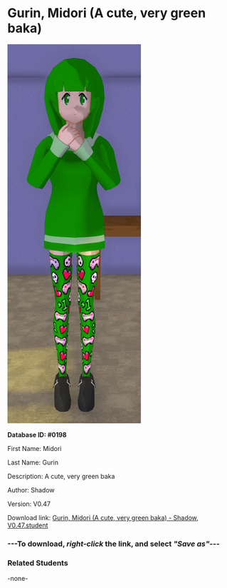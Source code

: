 # Gurin, Midori (A cute, very green baka)

<img src="Files/Images/Gurin, Midori (A cute, very green baka).png" title="Gurin, Midori (A cute, very green baka) - Shadow, V0.47">

**Database ID: #0198**

First Name: Midori

Last Name: Gurin

Description: A cute, very green baka

Author: Shadow

Version: V0.47

Download link: <a href="https://raw.githubusercontent.com/Arbiter1223/Daigaku-Gurashi-Custom-Students/master/Files/Studen%20Files/Gurin%2C%20Midori%20(A%20cute%2C%20very%20green%20baka)%20-%20Shadow%2C%20V0.47.student">Gurin, Midori (A cute, very green baka) - Shadow, V0.47.student</a>

### ---**To download, _right-click_ the link, and select _"Save as"_**---

### Related Students

-none-
